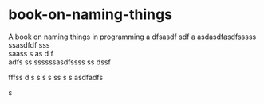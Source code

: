 # book-on-naming-things
A book on naming things in programming
a
dfsasdf  sdf
a asdasdfasdfsssss ssasdfdf
sss    
  saass
s as d f  
adfs    ss
ssssssasdfssss ss
   dssf 
 
fffss d
s
 s
s   s
ss
s
s
asdfadfs
 
s
  
